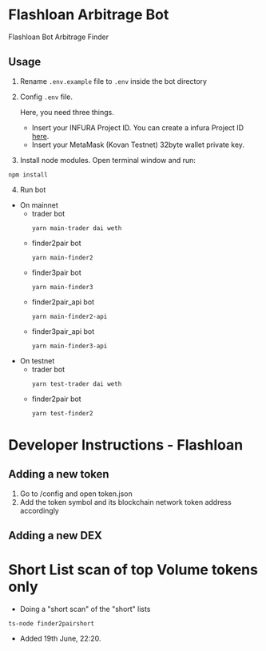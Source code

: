 # Flashloan Arbitrage Bot
Flashloan Bot Arbitrage Finder

## Usage

1. Rename `.env.example` file to `.env` inside the bot directory
 
2. Config `.env` file. 

    Here, you need three things. 
    * Insert your INFURA Project ID. You can create a infura Project ID [here](https://infura.io). 
    * Insert your MetaMask (Kovan Testnet) 32byte wallet private key.


3. Install node modules. Open terminal window and run:

```
npm install
```

4. Run bot

- On mainnet
    * trader bot
        ```
        yarn main-trader dai weth
        ```
    * finder2pair bot
        ```
        yarn main-finder2
        ```
    * finder3pair bot
        ```
        yarn main-finder3
        ```
    * finder2pair_api bot
        ```
        yarn main-finder2-api
        ```
    * finder3pair_api bot
        ```
        yarn main-finder3-api
        ```
- On testnet
    * trader bot
        ```
        yarn test-trader dai weth
        ```
    * finder2pair bot
        ```
        yarn test-finder2
        ```



# Developer Instructions - Flashloan

## Adding a new token 
1. Go to /config and open token.json
2. Add the token symbol and its blockchain network token address accordingly 


## Adding a new DEX



# Short List scan of top Volume tokens only

- Doing a "short scan" of the "short" lists

```
ts-node finder2pairshort
```

- Added 19th June, 22:20.
